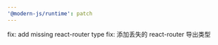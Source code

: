 ```yaml
---
'@modern-js/runtime': patch
---
```


fix: add missing react-router type
fix: 添加丢失的 react-router 导出类型
